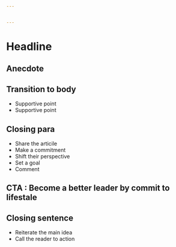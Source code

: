 ```yaml
---


---
```

# Headline

## Anecdote

## Transition to body

* Supportive point
* Supportive point

## Closing para

* Share the articile
* Make a commitment
* Shift their perspective
* Set a goal
* Comment


## CTA : Become a better leader by commit to lifestale 

## Closing sentence
* Reiterate the main idea 
* Call the reader to action 